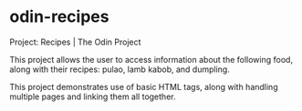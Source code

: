 # odin-recipes
Project: Recipes | The Odin Project

This project allows the user to access information about the following food, along with their recipes: pulao, lamb kabob, and dumpling. 

This project demonstrates use of basic HTML tags, along with handling multiple pages and linking them all together. 